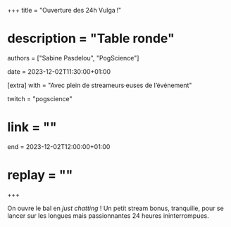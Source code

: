 +++
title = "Ouverture des 24h Vulga !"
# description = "Table ronde"
authors = ["Sabine Pasdelou", "PogScience"]

date = 2023-12-02T11:30:00+01:00

[extra]
with = "Avec plein de streameurs·euses de l’événement"

twitch = "pogscience"
# link = ""

end = 2023-12-02T12:00:00+01:00

# replay = ""
+++

On ouvre le bal en _just chatting_ ! Un petit stream bonus, tranquille, pour se lancer sur les longues mais
passionnantes 24 heures ininterrompues.
